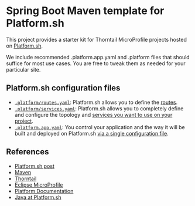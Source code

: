 # Spring Boot Maven template for Platform.sh

This project provides a starter kit for Thorntail MicroProfile projects hosted on [Platform.sh](http://platform.sh).

We include recommended .platform.app.yaml and .platform files that should suffice for most use cases. You are free to tweak them as needed for your particular site.

## Platform.sh configuration files

* [`.platform/routes.yaml`](.platform/routes.yaml): Platform.sh allows you to define the [routes](https://docs.platform.sh/configuration/routes.html).
* [`.platform/services.yaml`](.platform/services.yaml):  Platform.sh allows you to completely define and configure the topology and [services you want to use on your project](https://docs.platform.sh/configuration/services.html).
* [`.platform.app.yaml`](.platform.app.yaml): You control your application and the way it will be built and deployed on Platform.sh [via a single configuration file](https://docs.platform.sh/configuration/app-containers.html).

## References

* [Platform.sh post](https://platform.sh/blog/2019/java-hello-world-at-platform.sh/)
* [Maven](https://maven.apache.org/)
* [Thorntail](https://thorntail.io/)
* [Eclipse MicroProfile](https://microprofile.io/) 
* [Platform Documentation](https://docs.platform.sh/)
* [Java at Platform.sh](https://docs.platform.sh/languages/java.html)
